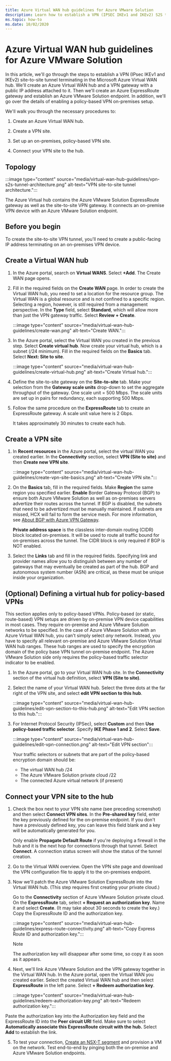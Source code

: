 ```yaml
---
title: Azure Virtual WAN hub guidelines for Azure VMware Solution
description: Learn how to establish a VPN (IPSEC IKEv1 and IKEv2) S2S tunnel terminating the Microsoft Azure Virtual WAN hub.
ms.topic: how-to
ms.date: 10/02/2020
---
```


# Azure Virtual WAN hub guidelines for Azure VMware Solution

In this article, we'll go through the steps to establish a VPN (IPsec IKEv1 and IKEv2) site-to-site tunnel terminating in the Microsoft Azure Virtual WAN hub. We'll create an Azure Virtual WAN hub and a VPN gateway with a public IP address attached to it. Then we'll create an Azure ExpressRoute gateway and establish an Azure VMware Solution endpoint. In addition, we'll go over the details of enabling a policy-based VPN on-premises setup. 

We'll walk you through the necessary procedures to:

1. Create an Azure Virtual WAN hub.
 
2. Create a VPN site.

3. Set up an on-premises, policy-based VPN site.

4. Connect your VPN site to the hub.

## Topology

:::image type="content" source="media/virtual-wan-hub-guidelines/vpn-s2s-tunnel-architecture.png" alt-text="VPN site-to-site tunnel architecture.":::

The Azure Virtual hub contains the Azure VMware Solution ExpressRoute gateway as well as the site-to-site VPN gateway. It connects an on-premise VPN device with an Azure VMware Solution endpoint.

## Before you begin

To create the site-to-site VPN tunnel, you'll need to create a public-facing IP address terminating on an on-premises VPN device.

## Create a Virtual WAN hub

1. In the Azure portal, search on **Virtual WANS**. Select **+Add**. The Create WAN page opens.  

2. Fill in the required fields on the **Create WAN** page. In order to create the Virtual WAN hub, you need to set a location for the resource group. The Virtual WAN is a global resource and is not confined to a specific region. Selecting a region, however, is still required from a management perspective. In the **Type** field, select **Standard**, which will allow more than just the VPN gateway traffic. Select **Review + Create**.

    :::image type="content" source="media/virtual-wan-hub-guidelines/create-wan.png" alt-text="Create WAN.":::

3. In the Azure portal, select the Virtual WAN you created in the previous step. Select **Create virtual hub**. Now create your virtual hub, which is a subnet (/24 minimum). Fill in the required fields on the **Basics** tab. Select **Next: Site to site**.

    :::image type="content" source="media/virtual-wan-hub-guidelines/create-virtual-hub.png" alt-text="Create Virtual hub.":::

4. Define the site-to-site gateway on the **Site-to-site** tab. Make your selection from the **Gateway scale units** drop-down to set the  aggregate throughput of the gateway. One scale unit = 500 Mbps. The scale units are set up in pairs for redundancy, each supporting 500 Mbps.
  
5. Follow the same procedure on the **ExpressRoute** tab to create an ExpressRoute gateway. A scale unit value here is 2 Gbps. 

    It takes approximately 30 minutes to create each hub. 

## Create a VPN site 

1. In **Recent resources** in the Azure portal, select the virtual WAN you created earlier. In the **Connectivity** section, select **VPN (Site to site)** and then **Create new VPN site**.

    :::image type="content" source="media/virtual-wan-hub-guidelines/create-vpn-site-basics.png" alt-text="Create VPN site.":::  
 
2. On the **Basics** tab, fill in the required fields. Make **Region** the same region you specified earlier. **Enable** Border Gateway Protocol (BGP) to ensure both Azure VMware Solution as well as on-premises servers advertize their routes across the tunnel. If BGP  is disabled, the subnets that need to be advertized must be manually maintained. If subnets are missed, HCX will fail to form the service mesh. For more information, see  [About BGP with Azure VPN Gateway](https://docs.microsoft.com/azure/vpn-gateway/vpn-gateway-bgp-overview). 

    **Private address space** is the classless inter-domain routing (CIDR) block located on-premises. It will be used to route all traffic bound for on-premises across the tunnel. The CIDR block is only required if BGP is NOT enabled.

3. Select the **Links** tab and fill in the required fields. Specifying link and provider names allow you to distinguish between any number of gateways that may eventually be created as part of the hub. BGP and autonomous system number (ASN) are critical, as these must be unique inside your organization.
 
## (Optional) Defining a virtual hub for policy-based VPNs

This section applies only to policy-based VPNs. Policy-based (or static, route-based) VPN setups are driven by on-premise VPN device capabilities in most cases. They require on-premise and Azure VMware Solution networks to be specified. In the case of Azure VMware Solution with an Azure Virtual WAN hub, you can't simply select *any* network. Instead, you have to specify all relevant on-premise and Azure VMware Solution Virtual WAN hub ranges. These hub ranges are used to specify the encryption domain of the policy base VPN tunnel on-premise endpoint. The Azure VMware Solution side only requires the policy-based traffic selector indicator to be enabled. 

1. In the Azure portal, go to your Virtual WAN hub site. In the **Connectivity** section of the virtual hub definition, select **VPN (Site to site)**.

2. Select the name of your Virtual WAN hub. Select the three dots at the far right of the VPN site, and select **edit VPN section to this hub**.
 
    :::image type="content" source="media/virtual-wan-hub-guidelines/edit-vpn-section-to-this-hub.png" alt-text="Edit VPN section to this hub.":::

3. For Internet Protocol Security (IPSec), select **Custom** and then **Use policy-based traffic selector**. Specify **IKE Phase 1 and 2**. Select **Save**.
 
    :::image type="content" source="media/virtual-wan-hub-guidelines/edit-vpn-connection.png" alt-text="Edit VPN section"::: 
 
    Your traffic selectors or subnets that are part of the policy-based encryption domain should be:
    
    - The virtual WAN hub /24
    - The Azure VMware Solution private cloud /22
    - The connected Azure virtual network (if present)

## Connect your VPN site to the hub

1. Check the box next to your VPN site name (see preceding screenshot) and then select **Connect VPN sites**. In the **Pre-shared key** field, enter the key previously defined for the on-premise endpoint. If you don't have a previously defined key, you can leave this field blank and a key will be automatically generated for you. 
 
    Only enable **Propagate Default Route** if you're deploying a firewall in the hub and it is the next hop for connections through that tunnel. Select **Connect**. A connection status screen will show the status of the tunnel creation.

2. Go to the Virtual WAN overview. Open the VPN site page and download the VPN configuration file to apply it to the on-premises endpoint.  

3. Now we'll patch the Azure VMware Solution ExpressRoute into the Virtual WAN hub. (This step requires first creating your private cloud.)

    Go to the **Connectivity** section of Azure VMware Solution private cloud. On the **ExpressRoute** tab, select **+ Request an authorization key**. Name it and select **Create**. (It may take about 30 seconds to create the key.) Copy the ExpressRoute ID and the authorization key. 

    :::image type="content" source="media/virtual-wan-hub-guidelines/express-route-connectivity.png" alt-text="Copy Express Route ID and authorization key.":::

    > [!NOTE]
    > The authorization key will disappear after some time, so copy it as soon as it appears.

4. Next, we'll link Azure VMware Solution and the VPN gateway together in the Virtual WAN hub. In the Azure portal, open the Virtual WAN you created earlier. Select the created Virtual WAN hub and then select **ExpressRoute** in the left pane. Select **+ Redeem authorization key**.

    :::image type="content" source="media/virtual-wan-hub-guidelines/redeem-authorization-key.png" alt-text="Redeem authorization key.":::

Paste the authorization key into the Authorization key field and the ExpressRoute ID into the **Peer circuit URI** field. Make sure to select **Automatically associate this ExpressRoute circuit with the hub.** Select **Add** to establish the link. 

5. To test your connection, [Create an NSX-T segment](https://docs.microsoft.com/azure/azure-vmware/tutorial-nsx-t-network-segment) and provision a VM on the network. Test end-to-end by pinging both the on-premise and Azure VMware Solution endpoints. 

